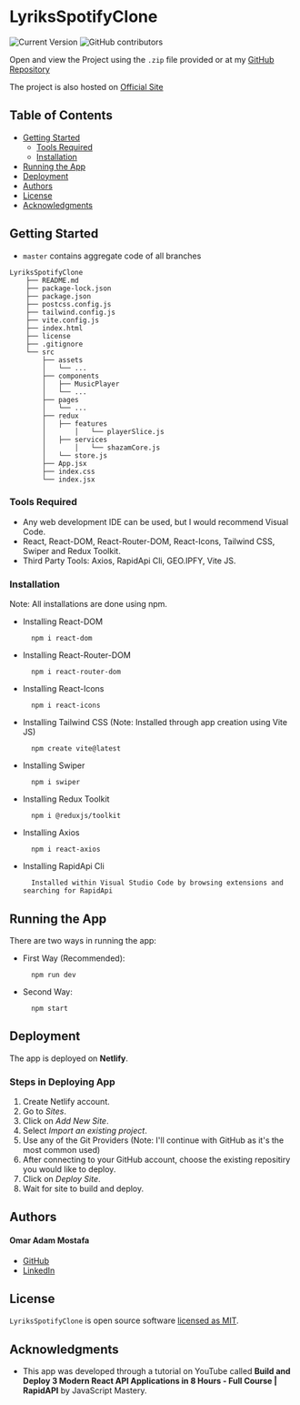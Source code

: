 # LyriksSpotifyClone

![Current Version](https://img.shields.io/badge/version-v0.1-blue)
![GitHub contributors](https://img.shields.io/github/contributors/madhur-taneja/README-Template)

Open and view the Project using the `.zip` file provided or at my [GitHub Repository]

The project is also hosted on [Official Site]

## Table of Contents
- [Getting Started](#getting-started)
	- [Tools Required](#tools-required)
	- [Installation](#installation)
- [Running the App](#running-the-app)
- [Deployment](#deployment)
- [Authors](#authors)
- [License](#license)
- [Acknowledgments](#acknowledgments)

## Getting Started

* `master` contains aggregate code of all branches

```
LyriksSpotifyClone
	├── README.md
	├── package-lock.json
	├── package.json
	├── postcss.config.js
	├── tailwind.config.js
	├── vite.config.js
	├── index.html
	├── license
	├── .gitignore
	└── src
		├── assets
		│	└── ...
		├── components
		│	├── MusicPlayer
		│	└── ...
		├── pages
		│	└── ...
		├── redux
		│	├── features
   		│       │	└── playerSlice.js
		│	├── services
   		│       │	└── shazamCore.js
		│	└── store.js
		├── App.jsx
		├── index.css
		└── index.jsx
```

### Tools Required

* Any web development IDE can be used, but I would recommend Visual Code.
* React, React-DOM, React-Router-DOM, React-Icons, Tailwind CSS, Swiper and  Redux Toolkit.
* Third Party Tools: Axios, RapidApi Cli, GEO.IPFY, Vite JS.


### Installation

Note: All installations are done using npm.

* Installing React-DOM
  ```
    npm i react-dom
  ```

* Installing React-Router-DOM
  ```
    npm i react-router-dom
  ```

* Installing React-Icons
  ```
    npm i react-icons
  ```

* Installing Tailwind CSS (Note: Installed through app creation using Vite JS)
  ```
	npm create vite@latest
  ```

* Installing Swiper
  ```
	npm i swiper
  ```

* Installing Redux Toolkit
  ```
	npm i @reduxjs/toolkit
  ```

* Installing Axios
  ```
	npm i react-axios
  ```

* Installing RapidApi Cli
  ```
	Installed within Visual Studio Code by browsing extensions and searching for RapidApi
  ```
  

## Running the App
There are two ways in running the app:

* First Way (Recommended):
  ```
    npm run dev
  ```

* Second Way:
  ```
    npm start
  ```

## Deployment

The app is deployed on **Netlify**.

### Steps in Deploying App

1. Create Netlify account.
2. Go to *Sites*.
3. Click on *Add New Site*.
4. Select *Import an existing project*.
5. Use any of the Git Providers (Note: I'll continue with GitHub as it's the most common used)
6. After connecting to your GitHub account, choose the existing repositiry you would like to deploy.
7. Click on *Deploy Site*.
8. Wait for site to build and deploy.

## Authors

#### Omar Adam Mostafa
* [GitHub]
* [LinkedIn]

## License

`LyriksSpotifyClone` is open source software [licensed as MIT][license].

## Acknowledgments

* This app was developed through a tutorial on YouTube called **Build and Deploy 3 Modern React API Applications in 8 Hours - Full Course | RapidAPI** by JavaScript Mastery.

[//]: # (HyperLinks)

[GitHub Repository]: https://github.com/OmarAdamMostafa/LyriksSpotifyClone
[Official Site]: https://lyriks-app-omar.netlify.app/

[GitHub]: https://github.com/OmarAdamMostafa
[LinkedIn]: https://www.linkedin.com/in/omar-adam-mostafa-a445a3259/

[license]: https://github.com/OmarAdamMostafa/LyriksSpotifyClone/blob/main/license
